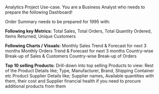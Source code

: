 Analytics Project Use-case. You are a Business Analyst who needs to prepare the following Dashboard!

Order Summary needs to be prepared for 1995 with: 

**Following key Metrics:** 
Total Sales, Total Orders, Total Quantity Ordered, Items Returned, Unique Customers

**Following Charts / Visuals:**
Monthly Sales Trend & Forecast for next 3 months
Monthly Orders Trend & Forecast for next 3 months
Country-wise Break-up of Sales & Customers
Country-wise Break-up of Orders

**Top 10 selling Products:**
Drill-down into top selling Products to view:
Rest of the Product Details like; Type, Manufacturer, Brand, Shipping Container etc
Product Supplier Details like; Supplier names, Available quantities with them, their cost and Supplier financial health if you need to procure additional products from them

